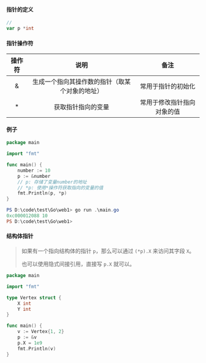 #### 指针的定义

```go
// 
var p *int
```



#### 指针操作符

| 操作符 |                      说明                      |            备注            |
| :----: | :--------------------------------------------: | :------------------------: |
|   &    | 生成一个指向其操作数的指针（取某个对象的地址） |     常用于指针的初始化     |
|   *    |               获取指针指向的变量               | 常用于修改指针指向对象的值 |



#### 例子

```go
package main

import "fmt"

func main() {
	number := 10
	p := &number
	// p: 存储了变量number的地址
	// *p: 使用*操作符获取指向的变量的值
	fmt.Println(p, *p)
}

```

```powershell
PS D:\code\test\Go\web1> go run .\main.go
0xc000012088 10
PS D:\code\test\Go\web1> 
```





#### 结构体指针

>   如果有一个指向结构体的指针 `p`，那么可以通过 `(*p).X` 来访问其字段 `X`。
>
>   也可以使用隐式间接引用，直接写 `p.X` 就可以。

```go
package main

import "fmt"

type Vertex struct {
	X int
	Y int
}

func main() {
	v := Vertex{1, 2}
	p := &v
	p.X = 1e9
	fmt.Println(v)
}
```

